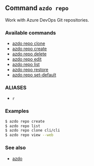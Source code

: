 ## Command `azdo repo`

Work with Azure DevOps Git repositories.

### Available commands

* [azdo repo clone](./azdo_repo_clone.md)
* [azdo repo create](./azdo_repo_create.md)
* [azdo repo delete](./azdo_repo_delete.md)
* [azdo repo edit](./azdo_repo_edit.md)
* [azdo repo list](./azdo_repo_list.md)
* [azdo repo restore](./azdo_repo_restore.md)
* [azdo repo set-default](./azdo_repo_set-default.md)

### ALIASES

- `r`

### Examples

```bash
$ azdo repo create
$ azdo repo list
$ azdo repo clone cli/cli
$ azdo repo view --web
```

### See also

* [azdo](./azdo.md)
